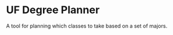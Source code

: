 UF Degree Planner
===================
A tool for planning which classes to take based on a set of majors.